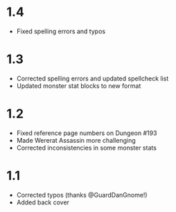 # 1.4
- Fixed spelling errors and typos

# 1.3
- Corrected spelling errors and updated spellcheck list
- Updated monster stat blocks to new format

# 1.2
- Fixed reference page numbers on Dungeon #193
- Made Wererat Assassin more challenging
- Corrected inconsistencies in some monster stats

# 1.1
- Corrected typos (thanks @GuardDanGnome!)
- Added back cover